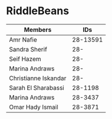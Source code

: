 # RiddleBeans

Members | IDs
------- | ---
Amr Nafie | 28-13591
Sandra Sherif | 28-
Seif Hazem | 28-
Marina Andraws | 28-
Christianne Iskandar | 28-
Sarah El Sharabassi | 28-1198
Marina Andraws | 28-3437
Omar Hady Ismail | 28-3871

